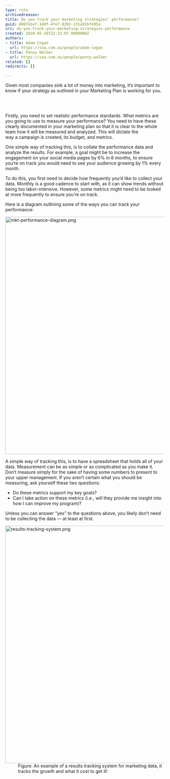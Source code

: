 ```yaml
---
type: rule
archivedreason: 
title: Do you track your marketing strategies’ performance?
guid: 880741e7-140f-4fe7-8392-131a91bf495a
uri: do-you-track-your-marketing-strategies-performance
created: 2020-05-26T22:32:07.0000000Z
authors:
- title: Adam Cogan
  url: https://ssw.com.au/people/adam-cogan
- title: Penny Walker
  url: https://ssw.com.au/people/penny-walker
related: []
redirects: []

---
```



<p class="ssw15-rteElement-P">Given most companies sink a lot of money into marketing, it’s important to know if your strategy as outlined in your Marketing Plan is working for you.​<br></p>
<br><excerpt class='endintro'></excerpt><br>
<p class="ssw15-rteElement-P">​Firstly, you need to set realistic performance standards.&#160;What metrics are you going to use to measure your performance?&#160;You&#160;need to have these clearly documented in your marketing plan&#160;so that it is clear to the whole team how it will be measured and analyzed.&#160;This will&#160;dictate the way&#160;a&#160;campaign&#160;is&#160;created, its budget, and metrics.&#160;&#160;</p><p class="ssw15-rteElement-P">One simple way of tracking this, is to&#160;collate the performance data&#160;and analyze&#160;the&#160;results.&#160;For example, a goal might be to increase the engagement on your social media pages by 6% in 6 months, to ensure you’re on track you would need to see your audience growing by 1% every month.&#160;&#160;</p><p>To do this,&#160;you first need to&#160;decide&#160;how&#160;frequently you’d like to&#160;collect your data.&#160;Monthly is a good cadence to start with, as it can show trends without being too labor-intensive.&#160;However, some metrics might need to be looked at more&#160;frequently&#160;to&#160;ensure you’re on track.&#160;</p><p>Here is a diagram outlining some of the ways you can track your performance&#58;</p><dl class="image"><dt><img src="/PublishingImages/mkt-performance-diagram.png" alt="mkt-performance-diagram.png" style="width&#58;750px;" /></dt></dl>
<p>A simple way of tracking this, is&#160;to have a spreadsheet that&#160;holds&#160;all of&#160;your data.&#160;Measurement can be as simple or as complicated as you make it. Don’t measure simply for the sake of having some numbers to present to your upper management. If you aren’t certain what you should be measuring, ask yourself these two questions&#58;&#160;</p><ul><li>Do these metrics support my key goals?&#160;</li><li>Can I&#160;take action&#160;on these metrics (i.e., will they provide me insight into how I can improve my program)?&#160;</li></ul>Unless you can answer “yes” to the questions above, you likely don’t need to be collecting the data — at least at first. &#160;
<p></p><dl class="image"><dt><img src="/PublishingImages/results-tracking-system.png" alt="results-tracking-system.png" style="width&#58;750px;" /></dt><dd>Figure&#58; An example of a results tracking system for marketing data, it tracks the growth and what it cost to get it!​</dd></dl>


